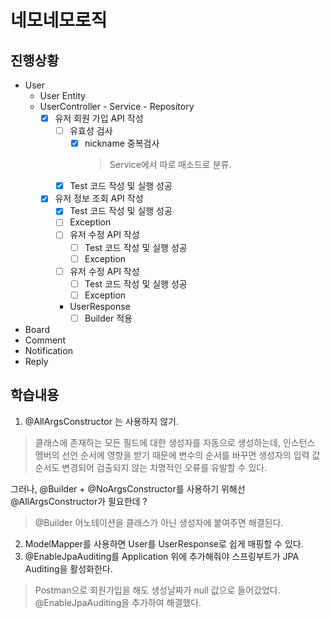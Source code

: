 # 네모네모로직
## 진행상황
- User
  - User Entity
  - UserController - Service - Repository
    - [x] 유저 회원 가입 API 작성
      - [ ] 유효성 검사
        - [x] nickname 중복검사
          > Service에서 따로 매소드로 분류. 
      - [x] Test 코드 작성 및 실행 성공
    - [x] 유저 정보 조회 API 작성
      - [x] Test 코드 작성 및 실행 성공
      - [ ] Exception
      - [ ] 유저 수정 API 작성
        - [ ] Test 코드 작성 및 실행 성공
        - [ ] Exception
      - [ ] 유저 수정 API 작성
        - [ ] Test 코드 작성 및 실행 성공
        - [ ] Exception
      - UserResponse
        - [ ] Builder 적용

- Board
- Comment
- Notification
- Reply

## 학습내용
1. @AllArgsConstructor 는 사용하지 않기.
  >클래스에 존재하는 모든 필드에 대한 생성자를 자동으로 생성하는데, 인스턴스 멤버의 선언 순서에 영향을 받기 때문에 변수의 순서를 바꾸면 생성자의 입력 값 순서도 변경되어 검출되지 않는 치명적인 오류를 유발할 수 있다.
   
그러나, @Builder + @NoArgsConstructor를 사용하기 위해선 @AllArgsConstructor가 필요한데 ?
> @Builder 어노테이션을 클래스가 아닌 생성자에 붙여주면 해결된다.

2. ModelMapper를 사용하면 User를 UserResponse로 쉽게 매핑할 수 있다.
3. @EnableJpaAuditing를 Application 위에 추가해줘야 스프링부트가 JPA Auditing을 활성화한다.
  > Postman으로 회원가입을 해도 생성날짜가 null 값으로 들어갔었다. @EnableJpaAuditing을 추가하여 해결했다.